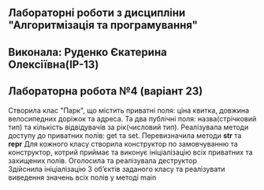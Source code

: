 ## Лабораторні роботи з дисципліни "Алгоритмізація та програмування"
## Виконала: Руденко Єкатерина Олексіївна(ІР-13)
## Лабораторна робота №4 (варіант 23)

Створила клас "Парк", що містить приватні поля: ціна квитка, довжина велосипедних доріжок та адреса. Та два публічні поля: назва(стрічковий тип) та кількість відвідувачів за рік(числовий тип).
Реалізувала методи доступу до приватних полів: get та set.
Перевизначила методи __str__ та __repr__
Для кожного класу створила конструктор по замовчуванню та конструктор, котрий приймає та виконує ініціалізацію всіх приватних та захищених полів.  Оголосила та реалізувала деструктор\
Здійснила ініціалізацію 3 об’єктів заданого класу та реалізувати виведення значень всіх полів у методі main
